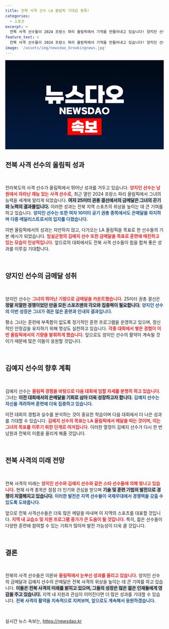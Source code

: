 ```yaml
---
title: 전북 사격 선수 LA 올림픽 기대감 증폭!
categories:
  - 스포츠
excerpt: >
  전북 사격 선수들이 2024 프랑스 파리 올림픽에서 기적을 만들어내고 있습니다! 양지인 선수가 여자 25미터 권총 결선에서 금메달을 차지하며 향후 대회에서의 가능성을 높이고, 김예지 선수도 LA 올림픽을 겨냥해 결연한 의지를 드러냈습니다. 이들의 도전이 기대됩니다!
feature_text: >
  전북 사격 선수들이 2024 프랑스 파리 올림픽에서 기적을 만들어내고 있습니다! 양지인 선수가 여자 25미터 권총 결선에서 금메달을 차지하며 향후 대회에서의 가능성을 높이고, 김예지 선수도 LA 올림픽을 겨냥해 결연한 의지를 드러냈습니다. 이들의 도전이 기대됩니다!
image: '/assets/img/newsdao_breakingnews.jpg'
---
```


<p><img src="/assets/img/newsdao_breakingnews.jpg" alt="firstkoreanews 속보" /></p>

<h2 data-ke-size="size26">전북 사격 선수의 올림픽 성과</h2>

<p data-ke-size="size16">&nbsp;</p>

<p>전라북도의 사격 선수가 올림픽에서 뛰어난 성과를 거두고 있습니다. <b><span style="color: #ee2323;">양지인 선수는 남원에서 자라난 재능 있는 사격 선수로,</span></b> 최근 열린 2024 프랑스 파리 올림픽에서 그녀의 능력을 세계에 알리게 되었습니다. <b><span style="background-color: #21538527;">여자 25미터 권총 결선에서의 금메달은 그녀의 끈기와 노력의 결과물입니다.</span></b> 이러한 성과는 전북 지역 스포츠의 위상을 높이는 데 큰 기여를 하고 있습니다. <b><span style="color: #1a5490;">양지인 선수는 또한 여자 10미터 공기 권총 종목에서도 은메달을 차지하며 다중 메달리스트로서의 입지를 다졌습니다.</span></b> </p>

<p>이번 올림픽에서의 성과는 자만하지 않고, 다가오는 LA 올림픽을 목표로 한 선수들의 기본 예시가 되었습니다. <b><span style="color: #ee2323;">임실군청의 김예지 선수 또한 금메달을 목표로 훈련에 매진하고 있는 모습이 인상적입니다.</span></b> 앞으로의 대회에서도 전북 사격 선수들이 힘을 합쳐 좋은 성과를 이루길 기대합니다.</p>

<p data-ke-size="size16">&nbsp;</p>

<h2 data-ke-size="size26">양지인 선수의 금메달 성취</h2>

<p data-ke-size="size16">&nbsp;</p>

<p>양지인 선수는 <b><span style="color: #ee2323;">그녀의 뛰어난 기량으로 금메달을 카운트했습니다.</span></b> 25미터 권총 결선은 <b><span style="background-color: #21538527;">정말 치열한 경쟁이었던 만큼 모든 스포츠맨의 각오와 집중력이 필요합니다.</span></b> <b><span style="color: #1a5490;">양지인 선수의 이번 성장은 그녀가 겪은 많은 훈련과 인내의 결과입니다.</span></b></p>

<p>평소 그녀는 훈련에 부족함이 없도록 정기적인 훈련 프로그램을 운영하고 있으며, 정신적인 안정감을 유지하기 위해 명상도 실천하고 있습니다. <b><span style="color: #ee2323;">각종 대회에서 쌓은 경험이 이번 올림픽에서의 기량을 발휘하게 했습니다.</span></b> 앞으로도 양지인 선수의 활약이 계속될 것이기 때문에 많은 이들이 응원할 것입니다.</p>

<p data-ke-size="size16">&nbsp;</p>

<h2 data-ke-size="size26">김예지 선수의 향후 계획</h2>

<p data-ke-size="size16">&nbsp;</p>

<p>김예지 선수는 <b><span style="color: #ee2323;">올림픽 경험을 바탕으로 다음 대회에 임할 자세를 분명히 하고 있습니다.</span></b> 그녀는 <b><span style="background-color: #21538527;">이전 대회에서의 은메달을 기회로 삼아 더욱 성장하고자 합니다.</span></b> <b><span style="color: #1a5490;">김예지 선수는 자신을 격려하며 훈련에 더욱 집중하고 있습니다.</span></b> </p>

<p>이전 대회의 경험과 실수를 분석하는 것이 중요한 학습이며 다음 대회에서 더 나은 성과를 기대할 수 있습니다. <b><span style="color: #ee2323;">김예지 선수의 목표는 LA 올림픽에서 메달을 따는 것이며, 이는 그녀의 목표를 이루기 위한 단계로 여겨집니다.</span></b> 이러한 열정이 김예지 선수가 다시 한 번 남원과 전북의 이름을 올리게 해줄 것입니다. </p>

<p data-ke-size="size16">&nbsp;</p>

<h2 data-ke-size="size26">전북 사격의 미래 전망</h2>

<p data-ke-size="size16">&nbsp;</p>

<p>전북 사격의 미래는 <b><span style="color: #ee2323;">양지인 선수와 김예지 선수와 같은 스타 선수들에 의해 빛나고 있습니다.</span></b> 현재 사격 종목은 점점 더 인기와 관심을 받으며 <b><span style="background-color: #21538527;">기술 및 훈련 기법의 발전으로 경쟁이 치열해지고 있습니다.</span></b> <b><span style="color: #1a5490;">이러한 발전은 지역 선수들이 국제무대에서 경쟁력을 갖출 수 있도록 도와줍니다.</span></b></p>

<p>앞으로 전북 사격선수들은 더욱 많은 메달을 따내며 이 지역의 스포츠를 대표할 것입니다. <b><span style="color: #ee2323;">지역 내 교습소 및 지원 프로그램 증가가 큰 도움이 될 것입니다.</span></b> 특히, 젊은 선수들이 다양한 훈련에 참여할 수 있는 기회가 많아져 발전 가능성이 더욱 클 것입니다. </p>

<p data-ke-size="size16">&nbsp;</p>

<h2 data-ke-size="size26">결론</h2>

<p data-ke-size="size16">&nbsp;</p>

<p>전북의 사격 선수들은 이른바 <b><span style="color: #ee2323;">올림픽에서 눈부신 성과를 올리고 있습니다.</span></b> 양지인 선수의 금메달과 김예지 선수의 은메달은 전북 사격의 위상을 높이는 데 큰 기여를 하고 있습니다. <b><span style="background-color: #21538527;">이들은 전북 사격의 미래를 밝히고 있으며, 그들의 성장은 많은 젊은 인재들에게 영감을 주고 있습니다.</span></b> 지역 내 지원과 관심이 이어진다면 더 많은 성과를 기대할 수 있습니다. <b><span style="color: #1a5490;">전북 사격의 활약을 지속적으로 지켜보며, 앞으로도 계속해서 응원하겠습니다.</span></b></p>

<p data-ke-size="size16">&nbsp;</p>
실시간 뉴스 속보는, <a href="https://newsdao.kr" rel="dofollow">https://newsdao.kr</a>


